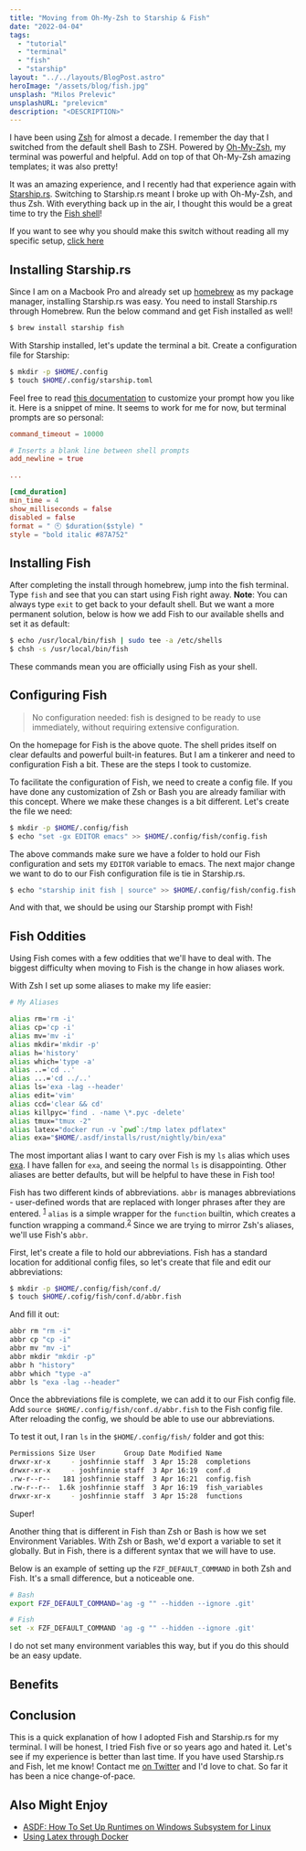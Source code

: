 ```yaml
---
title: "Moving from Oh-My-Zsh to Starship & Fish"
date: "2022-04-04"
tags:
  - "tutorial"
  - "terminal"
  - "fish"
  - "starship"
layout: "../../layouts/BlogPost.astro"
heroImage: "/assets/blog/fish.jpg"
unsplash: "Milos Prelevic"
unsplashURL: "prelevicm"
description: "<DESCRIPTION>"
---
```


I have been using [Zsh](https://www.zsh.org/) for almost a decade.
I remember the day that I switched from the default shell Bash to ZSH.
Powered by [Oh-My-Zsh](https://ohmyz.sh/), my terminal was powerful and helpful.
Add on top of that Oh-My-Zsh amazing templates; it was also pretty!

It was an amazing experience, and I recently had that experience again with [Starship.rs](https://starship.rs/).
Switching to Starship.rs meant I broke up with Oh-My-Zsh, and thus Zsh.
With everything back up in the air, I thought this would be a great time to try the [Fish shell](https://fishshell.com/)!

If you want to see why you should make this switch without reading all my specific setup, [click here](#benefits)

## Installing Starship.rs

Since I am on a Macbook Pro and already set up [homebrew](https://brew.sh/) as my package manager, installing Starship.rs was easy.
You need to install Starship.rs through Homebrew. Run the below command and get Fish installed as well!

```bash
$ brew install starship fish
```

With Starship installed, let's update the terminal a bit.
Create a configuration file for Starship:

```bash
$ mkdir -p $HOME/.config
$ touch $HOME/.config/starship.toml
```

Feel free to read [this documentation](https://starship.rs/config/#prompt) to customize your prompt how you like it.
Here is a snippet of mine.
It seems to work for me for now, but terminal prompts are so personal:

```toml
command_timeout = 10000

# Inserts a blank line between shell prompts
add_newline = true

...

[cmd_duration]
min_time = 4
show_milliseconds = false
disabled = false
format = " 🕙 $duration($style) "
style = "bold italic #87A752"
```

## Installing Fish

After completing the install through homebrew, jump into the fish terminal.
Type `fish` and see that you can start using Fish right away.
**Note**: You can always type `exit` to get back to your default shell.
But we want a more permanent solution, below is how we add Fish to our available shells and set it as default:

```bash
$ echo /usr/local/bin/fish | sudo tee -a /etc/shells
$ chsh -s /usr/local/bin/fish
```

These commands mean you are officially using Fish as your shell.

## Configuring Fish

> No configuration needed: fish is designed to be ready to use immediately, without requiring extensive configuration.

On the homepage for Fish is the above quote.
The shell prides itself on clear defaults and powerful built-in features.
But I am a tinkerer and need to configuration Fish a bit.
These are the steps I took to customize.

To facilitate the configuration of Fish, we need to create a config file.
If you have done any customization of Zsh or Bash you are already familiar with this concept.
Where we make these changes is a bit different.
Let's create the file we need:

```bash
$ mkdir -p $HOME/.config/fish
$ echo "set -gx EDITOR emacs" >> $HOME/.config/fish/config.fish
```

The above commands make sure we have a folder to hold our Fish configuration and sets my `EDITOR` variable to emacs.
The next major change we want to do to our Fish configuration file is tie in Starship.rs.

```bash
$ echo "starship init fish | source" >> $HOME/.config/fish/config.fish
```

And with that, we should be using our Starship prompt with Fish!


## Fish Oddities

Using Fish comes with a few oddities that we'll have to deal with. 
The biggest difficulty when moving to Fish is the change in how aliases work.

With Zsh I set up some aliases to make my life easier:

```bash
# My Aliases

alias rm='rm -i'
alias cp='cp -i'
alias mv='mv -i'
alias mkdir='mkdir -p'
alias h='history'
alias which='type -a'
alias ..='cd ..'
alias ...='cd ../..'
alias ls='exa -lag --header'
alias edit='vim'
alias ccd='clear && cd'
alias killpyc='find . -name \*.pyc -delete'
alias tmux="tmux -2"
alias latex="docker run -v `pwd`:/tmp latex pdflatex"
alias exa="$HOME/.asdf/installs/rust/nightly/bin/exa"
```

The most important alias I want to cary over Fish is my `ls` alias which uses [exa](https://the.exa.website/).
I have fallen for `exa`, and seeing the normal `ls` is disappointing.
Other aliases are better defaults, but will be helpful to have these in Fish too!

Fish has two different kinds of abbreviations.
`abbr` is manages abbreviations - user-defined words that are replaced with longer phrases after they are entered. <sup>[1](https://fishshell.com/docs/current/cmds/abbr.html)</sup>
`alias`  is a simple wrapper for the `function` builtin, which creates a function wrapping a command.<sup>[2](https://fishshell.com/docs/current/cmds/alias.html)</sup>
Since we are trying to mirror Zsh's aliases, we'll use Fish's `abbr`.

First, let's create a file to hold our abbreviations.
Fish has a standard location for additional config files, so let's create that file and edit our abbreviations:

```bash
$ mkdir -p $HOME/.config/fish/conf.d/
$ touch $HOME/.cofig/fish/conf.d/abbr.fish
```

And fill it out:

```bash
abbr rm "rm -i"
abbr cp "cp -i"
abbr mv "mv -i"
abbr mkdir "mkdir -p"
abbr h "history"
abbr which "type -a"
abbr ls "exa -lag --header"
```

Once the abbreviations file is complete, we can add it to our Fish config file.
Add `source $HOME/.config/fish/conf.d/abbr.fish` to the Fish config file.
After reloading the config, we should be able to use our abbreviations.

To test it out, I ran `ls` in the `$HOME/.config/fish/` folder and got this:

```bash
Permissions Size User       Group Date Modified Name
drwxr-xr-x     - joshfinnie staff  3 Apr 15:28  completions
drwxr-xr-x     - joshfinnie staff  3 Apr 16:19  conf.d
.rw-r--r--   181 joshfinnie staff  3 Apr 16:21  config.fish
.rw-r--r--  1.6k joshfinnie staff  3 Apr 16:19  fish_variables
drwxr-xr-x     - joshfinnie staff  3 Apr 15:28  functions
```

Super!

Another thing that is different in Fish than Zsh or Bash is how we set Environment Variables.
With Zsh or Bash, we'd export a variable to set it globally.
But in Fish, there is a different syntax that we will have to use.

Below is an example of setting up the `FZF_DEFAULT_COMMAND` in both Zsh and Fish. It's a small difference, but a noticeable one.

```bash
# Bash
export FZF_DEFAULT_COMMAND='ag -g "" --hidden --ignore .git'

# Fish
set -x FZF_DEFAULT_COMMAND 'ag -g "" --hidden --ignore .git'
```

I do not set many environment variables this way, but if you do this should be an easy update.

## Benefits

## Conclusion

This is a quick explanation of how I adopted Fish and Starship.rs for my terminal.
I will be honest, I tried Fish five or so years ago and hated it.
Let's see if my experience is better than last time.
If you have used Starship.rs and Fish, let me know!
Contact me [on Twitter](https://twitter.com/joshfinnie) and I'd love to chat.
So far it has been a nice change-of-pace.

## Also Might Enjoy

* [ASDF: How To Set Up Runtimes on Windows Subsystem for Linux](/blog/setting_up_wsl_with_asdf/)
* [Using Latex through Docker](https://www.joshfinnie.com/blog/latex-through-docker/)
